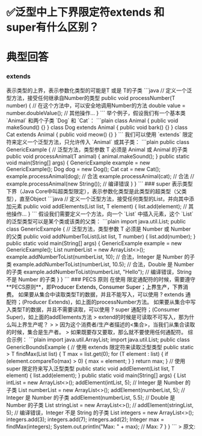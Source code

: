 # ✅泛型中上下界限定符extends 和 super有什么区别？

# 典型回答


### extends
<? extends T> 表示类型的上界，表示参数化类型的可能是T 或是 T的子类



```java
// 定义一个泛型方法，接受任何继承自Number的类型
public <T extends Number> void processNumber(T number) {
    // 在这个方法中，可以安全地调用Number的方法
    double value = number.doubleValue();
    // 其他操作...
}
```



举个例子，假设我们有一个基本类 `Animal` 和两个子类 `Dog` 和 `Cat`：



```plain
class Animal {
    public void makeSound() {}
}

class Dog extends Animal {
    public void bark() {}
}

class Cat extends Animal {
    public void meow() {}
}
```



我们可以使用 `extends` 限定符来定义一个泛型方法，只允许传入 `Animal` 或其子类：



```plain
public class GenericExample {
    // 泛型方法，类型参数 T 必须是 Animal 或 Animal 的子类
    public <T extends Animal> void processAnimal(T animal) {
        animal.makeSound();
    }

    public static void main(String[] args) {
        GenericExample example = new GenericExample();
        
        Dog dog = new Dog();
        Cat cat = new Cat();

        example.processAnimal(dog); // 合法
        example.processAnimal(cat); // 合法
        // example.processAnimal(new String()); // 编译错误
    }
}
```



### super


<? super T> 表示类型下界（Java Core中叫超类型限定），表示参数化类型是此类型的超类型（父类型），直至Object



```java
// 定义一个泛型方法，接受任何类型的List，并向其中添加元素
public <T> void addElements(List<? super T> list, T element) {
    list.add(element);
    // 其他操作...
}
```



假设我们需要定义一个方法，向一个 `List` 中插入元素，这个 `List` 的泛型类型可以是某个类或该类的父类：



```plain
import java.util.List;

public class GenericExample {
    // 泛型方法，类型参数 T 必须是 Number 或 Number 的父类
    public <T> void addNumberToList(List<? super T> list, T number) {
        list.add(number);
    }

    public static void main(String[] args) {
    GenericExample example = new GenericExample();

    List<Number> numberList = new ArrayList<>();
    example.addNumberToList(numberList, 10); // 合法，Integer 是 Number 的子类
    example.addNumberToList(numberList, 10.5); // 合法，Double 是 Number 的子类

    example.addNumberToList(numberList, "Hello"); // 编译错误，String 不是 Number 的子类
    }
}
```



### PECS 原则


在使用 限定通配符的时候，需要遵守**PECS原则**，即<font style="color:rgb(0, 0, 0);">Producer Extends, Consumer Super；上界生产，下界消费。</font>

<font style="color:rgb(0, 0, 0);"></font>

如果要从集合中读取类型T的数据，并且不能写入，可以使用 ? extends 通配符；(Producer Extends)，如上面的processNumber方法。



如果要从集合中写入类型T的数据，并且不需要读取，可以使用 ? super 通配符；(Consumer Super)，如上面的addElements方法



> extend的时候是可读取不可写入，那为什么叫上界生产呢？
>
> 因为这个消费者/生产者描述的<集合>，当我们从集合读取的时候，集合是生产者。
>



如果既要存又要取，那么就不要使用任何通配符。



综合示例：

```plain
import java.util.ArrayList;
import java.util.List;

public class GenericBoundsExample {

    // 使用 extends 限定符来读取泛型类型
    public static <T extends Comparable<T>> T findMax(List<T> list) {
        T max = list.get(0);
        for (T element : list) {
            if (element.compareTo(max) > 0) {
                max = element;
            }
        }
        return max;
    }

    // 使用 super 限定符来写入泛型类型
    public static <T> void addElement(List<? super T> list, T element) {
        list.add(element);
    }

    public static void main(String[] args) {
        List<Integer> intList = new ArrayList<>();
        addElement(intList, 5); // Integer 是 Number 的子类

        List<Number> numberList = new ArrayList<>();
        addElement(numberList, 5); // Integer 是 Number 的子类
        addElement(numberList, 5.5); // Double 是 Number 的子类

        List<String> stringList = new ArrayList<>();
        // addElement(stringList, 5); // 编译错误，Integer 不是 String 的子类

        List<Integer> integers = new ArrayList<>();
        integers.add(3);
        integers.add(7);
        integers.add(2);

        Integer max = findMax(integers);
        System.out.println("Max: " + max); // Max: 7
    }
}

```



> 原文: <https://www.yuque.com/hollis666/xkm7k3/wi2kt7>
